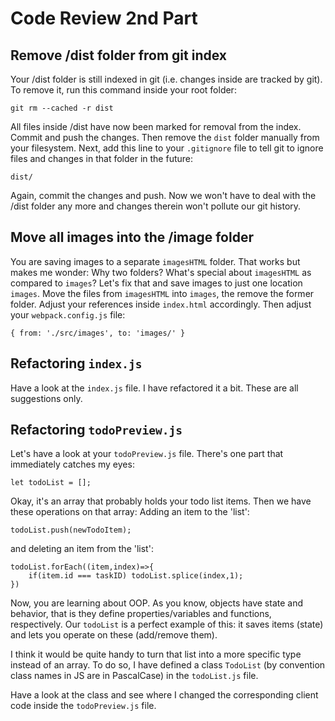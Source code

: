 # Code Review 2nd Part

## Remove /dist folder from git index

Your /dist folder is still indexed in git (i.e. changes inside are tracked by git). To remove it, run this command inside your root folder:

```git rm --cached -r dist ```

All files inside /dist have now been marked for removal from the index. Commit and push the changes. Then remove the `dist` folder manually from your filesystem. Next, add this line to your `.gitignore` file to tell git to ignore files and changes in that folder in the future:

```dist/```

Again, commit the changes and push. Now we won't have to deal with the /dist folder any more and changes therein won't pollute our git history.

## Move all images into the /image folder

You are saving images to a separate `imagesHTML` folder. That works but makes me wonder: Why two folders? What's special about `imagesHTML` as compared to `images`? Let's fix that and save images to just one location `images`. Move the files from `imagesHTML` into `images`, the remove the former folder. Adjust your references inside `index.html` accordingly. Then adjust your `webpack.config.js` file:

```
{ from: './src/images', to: 'images/' }
```

## Refactoring `index.js`

Have a look at the `index.js` file. I have refactored it a bit. These are all suggestions only.

## Refactoring `todoPreview.js`

Let's have a look at your `todoPreview.js` file. There's one part that immediately catches my eyes:

```
let todoList = [];
```

Okay, it's an array that probably holds your todo list items. Then we have these operations on that array: Adding an item to the 'list':

```
todoList.push(newTodoItem);
```

and deleting an item from the 'list':

```
todoList.forEach((item,index)=>{
    if(item.id === taskID) todoList.splice(index,1);
})
```

Now, you are learning about OOP. As you know, objects have state and behavior, that is they define properties/variables and functions, respectively. Our `todoList` is a perfect example of this: it saves items (state) and lets you operate on these (add/remove them).

I think it would be quite handy to turn that list into a more specific type instead of an array. To do so, I have defined a class `TodoList` (by convention class names in JS are in PascalCase) in the `todoList.js` file.

Have a look at the class and see where I changed the corresponding client code inside the `todoPreview.js` file.